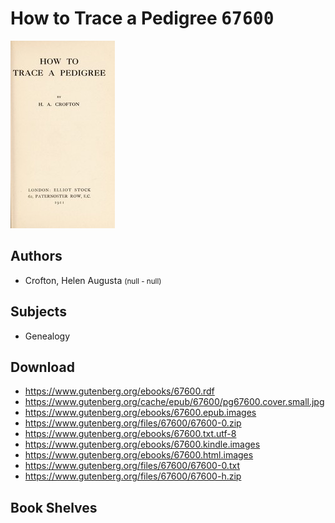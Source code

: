 # How to Trace a Pedigree <kbd>67600</kbd>

![](./cover.medium.jpg "")

## Authors


 - Crofton, Helen Augusta <small>(null - null)</small>

## Subjects


 - Genealogy

## Download


 - https://www.gutenberg.org/ebooks/67600.rdf
 - https://www.gutenberg.org/cache/epub/67600/pg67600.cover.small.jpg
 - https://www.gutenberg.org/ebooks/67600.epub.images
 - https://www.gutenberg.org/files/67600/67600-0.zip
 - https://www.gutenberg.org/ebooks/67600.txt.utf-8
 - https://www.gutenberg.org/ebooks/67600.kindle.images
 - https://www.gutenberg.org/ebooks/67600.html.images
 - https://www.gutenberg.org/files/67600/67600-0.txt
 - https://www.gutenberg.org/files/67600/67600-h.zip

## Book Shelves


